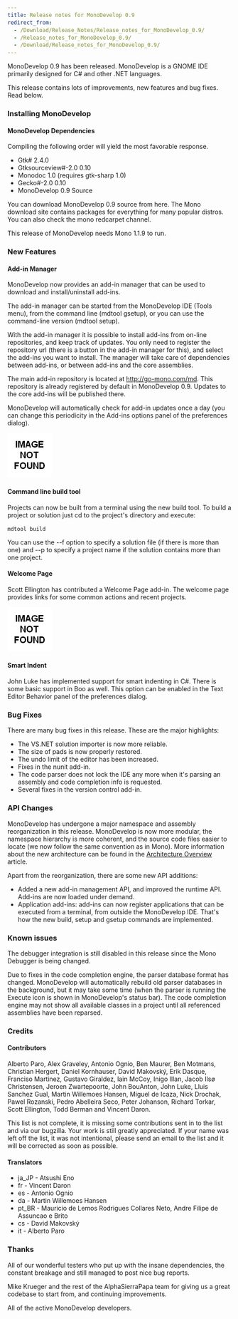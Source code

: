 ```yaml
---
title: Release notes for MonoDevelop 0.9
redirect_from:
  - /Download/Release_Notes/Release_notes_for_MonoDevelop_0.9/
  - /Release_notes_for_MonoDevelop_0.9/
  - /Download/Release_notes_for_MonoDevelop_0.9/
---
```


MonoDevelop 0.9 has been released. MonoDevelop is a GNOME IDE primarily designed for C# and other .NET languages.

This release contains lots of improvements, new features and bug fixes. Read below.

### Installing MonoDevelop

#### MonoDevelop Dependencies

Compiling the following order will yield the most favorable response.

-   Gtk# 2.4.0
-   Gtksourceview\#-2.0 0.10
-   Monodoc 1.0 (requires gtk-sharp 1.0)
-   Gecko\#-2.0 0.10
-   MonoDevelop 0.9 Source

You can download MonoDevelop 0.9 source from here. The Mono download site contains packages for everything for many popular distros. You can also check the mono redcarpet channel.

This release of MonoDevelop needs Mono 1.1.9 to run.

### New Features

#### Add-in Manager

MonoDevelop now provides an add-in manager that can be used to download and install/uninstall add-ins.

The add-in manager can be started from the MonoDevelop IDE (Tools menu), from the command line (mdtool gsetup), or you can use the command-line version (mdtool setup).

With the add-in manager it is possible to install add-ins from on-line repositories, and keep track of updates. You only need to register the repository url (there is a button in the add-in manager for this), and select the add-ins you want to install. The manager will take care of dependencies between add-ins, or between add-ins and the core assemblies.

The main add-in repository is located at <http://go-mono.com/md>. This repository is already registered by default in MonoDevelop 0.9. Updates to the core add-ins will be published there.

MonoDevelop will automatically check for add-in updates once a day (you can change this periodicity in the Add-ins options panel of the preferences dialog).

![With the Add-in Manager you can download and install new add-ins from online repositories.](/images/404.png)

#### Command line build tool

Projects can now be built from a terminal using the new build tool. To build a project or solution just cd to the project's directory and execute:

``` eval
mdtool build
```

You can use the --f option to specify a solution file (if there is more than one) and --p to specify a project name if the solution contains more than one project.

#### Welcome Page

Scott Ellington has contributed a Welcome Page add-in. The welcome page provides links for some common actions and recent projects.

[![MonoDevelop showing the welcome page.](/images/404.png)](File:Media_Gallery/Md-welcome-page.png "Md-welcome-page.png")

#### Smart Indent

John Luke has implemented support for smart indenting in C#. There is some basic support in Boo as well. This option can be enabled in the Text Editor Behavior panel of the preferences dialog.

### Bug Fixes

There are many bug fixes in this release. These are the major highlights:

-   The VS.NET solution importer is now more reliable.
-   The size of pads is now properly restored.
-   The undo limit of the editor has been increased.
-   Fixes in the nunit add-in.
-   The code parser does not lock the IDE any more when it's parsing an assembly and code completion info is requested.
-   Several fixes in the version control add-in.

### API Changes

MonoDevelop has undergone a major namespace and assembly reorganization in this release. MonoDevelop is now more modular, the namespace hierarchy is more coherent, and the source code files easier to locate (we now follow the same convention as in Mono). More information about the new architecture can be found in the [Architecture Overview](/developers/articles/architecture-overview/) article.

Apart from the reorganization, there are some new API additions:

-   Added a new add-in management API, and improved the runtime API. Add-ins are now loaded under demand.
-   Application add-ins: add-ins can now register applications that can be executed from a terminal, from outside the MonoDevelop IDE. That's how the new build, setup and gsetup commands are implemented.

### Known issues

The debugger integration is still disabled in this release since the Mono Debugger is being changed.

Due to fixes in the code completion engine, the parser database format has changed. MonoDevelop will automatically rebuild old parser databases in the background, but it may take some time (when the parser is running the Execute icon is shown in MonoDevelop's status bar). The code completion engine may not show all available classes in a project until all referenced assemblies have been reparsed.

### Credits

#### Contributors

Alberto Paro, Alex Graveley, Antonio Ognio, Ben Maurer, Ben Motmans, Christian Hergert, Daniel Kornhauser, David Makovský, Erik Dasque, Franciso Martinez, Gustavo Giraldez, Iain McCoy, Inigo Illan, Jacob Ilsø Christensen, Jeroen Zwartepoorte, John BouAnton, John Luke, Lluis Sanchez Gual, Martin Willemoes Hansen, Miguel de Icaza, Nick Drochak, Pawel Rozanski, Pedro Abelleira Seco, Peter Johanson, Richard Torkar, Scott Ellington, Todd Berman and Vincent Daron.

This list is not complete, it is missing some contributions sent in to the list and via our bugzilla. Your work is still greatly appreciated. If your name was left off the list, it was not intentional, please send an email to the list and it will be corrected as soon as possible.

#### Translators

-   ja\_JP - Atsushi Eno
-   fr - Vincent Daron
-   es - Antonio Ognio
-   da - Martin Willemoes Hansen
-   pt\_BR - Mauricio de Lemos Rodrigues Collares Neto, Andre Filipe de Assuncao e Brito
-   cs - David Makovský
-   it - Alberto Paro

### Thanks

All of our wonderful testers who put up with the insane dependencies, the constant breakage and still managed to post nice bug reports.

Mike Krueger and the rest of the AlphaSierraPapa team for giving us a great codebase to start from, and continuing improvements.

All of the active MonoDevelop developers.
